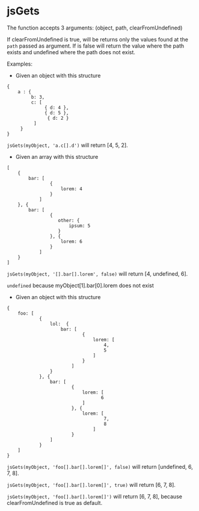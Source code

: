 # jsGets

The function accepts 3 arguments: (object, path, clearFromUndefined)

If clearFromUndefined is true, will be returns only the values found at the `path` passed as argument. If is false will return the value where the path exists and undefined where the path does not exist.

Examples: 

- Given an object with this structure

```
{
    a : {
         b: 3,
         c: [
              { d: 4 }, 
              { d: 5 },
               { d: 2 }
          ]
     }
}
```
`jsGets(myObject, 'a.c[].d')` will return [4, 5, 2].


- Given an array with this structure

```
[
    {
        bar: [
                {
                    lorem: 4
                }
            ]
    }, {
        bar: [
                {
                   other: {
                       ipsum: 5
                   }
                }, {
                    lorem: 6
                }
            ]
    }
]
```
`jsGets(myObject, '[].bar[].lorem', false)` will return [4, undefined, 6].

`undefined` because myObject[1].bar[0].lorem does not exist


- Given an object with this structure

```
{
    foo: [
            {
                lol:  {
                    bar: [
                            {
                                lorem: [
                                    4,
                                    5
                                ]
                            }
                        ]
                }
            }, {
                bar: [
                        {
                            lorem: [
                                   6
                            ]
                        }, {
                            lorem: [
                                    7,
                                    8
                                ]
                        }
                ]
            }
    ]
}
```
`jsGets(myObject, 'foo[].bar[].lorem[]', false)` will return [undefined, 6, 7, 8].

`jsGets(myObject, 'foo[].bar[].lorem[]', true)` will return [6, 7, 8].

`jsGets(myObject, 'foo[].bar[].lorem[]')` will return [6, 7, 8], because clearFromUndefined is true as default.

